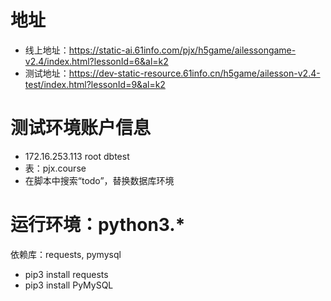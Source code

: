 # 地址
* 线上地址：https://static-ai.61info.com/pjx/h5game/ailessongame-v2.4/index.html?lessonId=6&al=k2
* 测试地址：https://dev-static-resource.61info.cn/h5game/ailesson-v2.4-test/index.html?lessonId=9&al=k2

# 测试环境账户信息
* 172.16.253.113  root dbtest
* 表：pjx.course
* 在脚本中搜索“todo”，替换数据库环境


# 运行环境：python3.*
依赖库：requests, pymysql
* pip3 install requests
* pip3 install PyMySQL